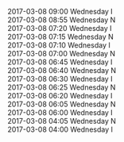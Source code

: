2017-03-08 09:00 Wednesday  I  
2017-03-08 08:55 Wednesday  N  
2017-03-08 07:20 Wednesday  I  
2017-03-08 07:15 Wednesday  N  
2017-03-08 07:10 Wednesday  I  
2017-03-08 07:00 Wednesday  N  
2017-03-08 06:45 Wednesday  I  
2017-03-08 06:40 Wednesday  N  
2017-03-08 06:30 Wednesday  I  
2017-03-08 06:25 Wednesday  N  
2017-03-08 06:20 Wednesday  I  
2017-03-08 06:05 Wednesday  N  
2017-03-08 06:00 Wednesday  I  
2017-03-08 04:05 Wednesday  N  
2017-03-08 04:00 Wednesday  I  

